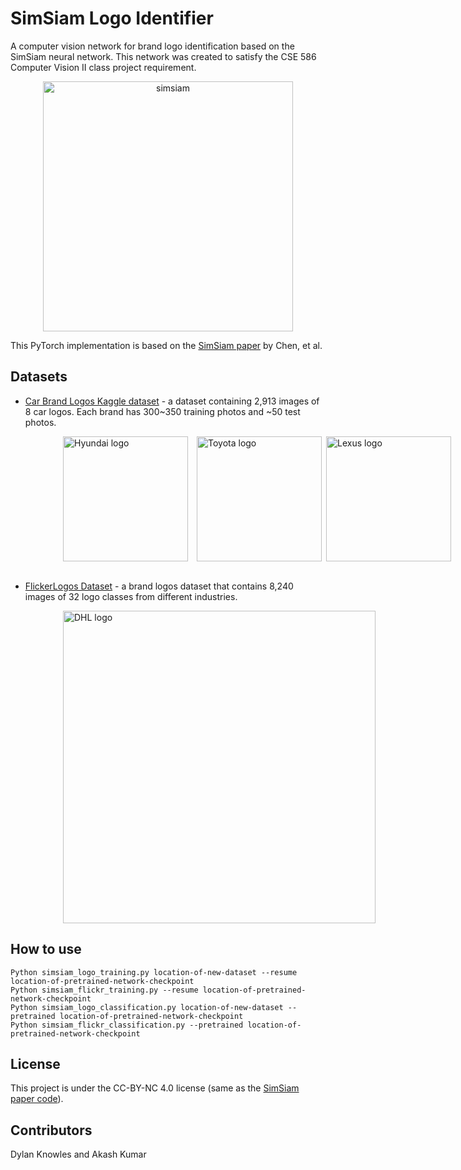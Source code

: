 # SimSiam Logo Identifier

A computer vision network for brand logo identification based on the SimSiam neural network.
This network was created to satisfy the CSE 586 Computer Vision II class project requirement.

<p align="center">
    <img width="400" alt="simsiam" src="https://user-images.githubusercontent.com/2420753/118343499-4c410100-b4de-11eb-9313-d49e65440a7e.png">
</p>

This PyTorch implementation is based on the [SimSiam paper](https://arxiv.org/abs/2011.10566) by Chen, et al.

## Datasets
- [Car Brand Logos Kaggle dataset](https://www.kaggle.com/datasets/volkandl/car-brand-logos?resource=download) - a dataset containing 2,913 images of 8 car logos. Each brand has 300~350 training photos and ~50 test photos.

<div style="display: flex;">
&ensp;&ensp;&ensp;&ensp;&ensp;&ensp;&ensp;&ensp;&ensp;&ensp;&ensp;&ensp;
<img src="https://upload.wikimedia.org/wikipedia/commons/thumb/4/44/Hyundai_Motor_Company_logo.svg/1920px-Hyundai_Motor_Company_logo.svg.png" alt="Hyundai logo" style="width: 200px; height: auto;">
&ensp;&ensp;
<img src="https://upload.wikimedia.org/wikipedia/commons/thumb/e/e7/Toyota.svg/1920px-Toyota.svg.png" alt="Toyota logo" style="width: 200px; height: auto;">
&ensp;
<img src="https://upload.wikimedia.org/wikipedia/commons/thumb/7/75/Lexus.svg/1920px-Lexus.svg.png" alt="Lexus logo" style="width: 200px; height: auto;">
</div>
&ensp;

- [FlickerLogos Dataset](https://www.uni-augsburg.de/en/fakultaet/fai/informatik/prof/mmc/research/datensatze/flickrlogos/) - a brand logos dataset that contains 8,240 images of 32 logo classes from different industries.
<div style="display: flex;">
&ensp;&ensp;&ensp;&ensp;&ensp;&ensp;&ensp;&ensp;&ensp;&ensp;&ensp;&ensp;
<img src="https://assets.uni-augsburg.de/media/filer_public/75/74/75741202-144e-438e-a780-536d64b3e37a/2769032620.jpg" alt="DHL logo" style="width: 500px; height: auto;">
</div>

## How to use
`Python simsiam_logo_training.py location-of-new-dataset --resume location-of-pretrained-network-checkpoint`  
`Python simsiam_flickr_training.py --resume location-of-pretrained-network-checkpoint`  
`Python simsiam_logo_classification.py location-of-new-dataset --pretrained location-of-pretrained-network-checkpoint`  
`Python simsiam_flickr_classification.py --pretrained location-of-pretrained-network-checkpoint`

## License
This project is under the CC-BY-NC 4.0 license (same as the [SimSiam paper code](https://github.com/facebookresearch/simsiam)).

## Contributors
Dylan Knowles and Akash Kumar
